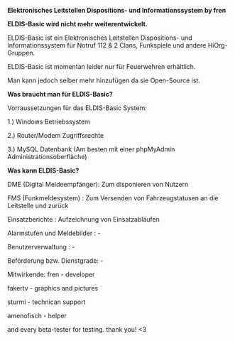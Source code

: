  <b>Elektronisches Leitstellen Dispositions- und Informationssystem by fren</b>
 
 <b>ELDIS-Basic wird nicht mehr weiterentwickelt.</b>
 
ELDIS-Basic ist ein Elektronisches Leitstellen Dispositions- und Informationssystem für Notruf 112 & 2 Clans, Funkspiele und andere HiOrg-Gruppen.



ELDIS-Basic ist momentan leider nur für Feuerwehren erhältlich.

Man kann jedoch selber mehr hinzufügen da sie Open-Source ist.

<b>Was braucht man für ELDIS-Basic?</b>

Vorraussetzungen für das ELDIS-Basic System:

1.) Windows Betriebssystem

2.) Router/Modem Zugriffsrechte

3.) MySQL Datenbank (Am besten mit einer phpMyAdmin Administrationsoberfläche)

<b>Was kann ELDIS-Basic?</b>

DME (Digital Meldeempfänger): Zum disponieren von Nutzern

FMS (Funkmeldesystem)       : Zum Versenden von Fahrzeugstatusen an die Leitstelle und zurück

Einsatzberichte             : Aufzeichnung von Einsatzabläufen

Alarmstufen und Meldebilder : -

Benutzerverwaltung          : -

Beförderung bzw. Dienstgrade: -


Mitwirkende:
fren - developer

fakertv - graphics and pictures

sturmi - technican support

amenofisch - helper

and every beta-tester for testing. thank you! <3
